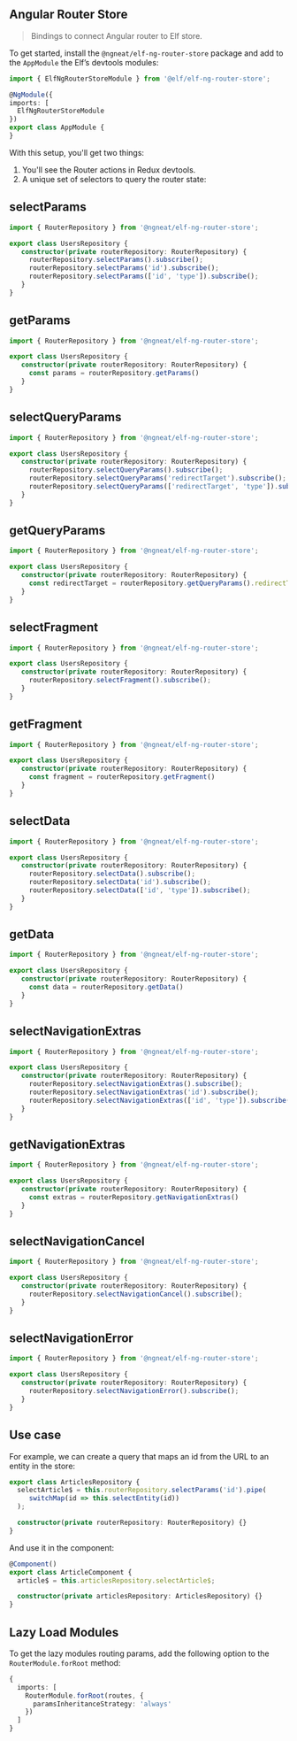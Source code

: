 
Angular Router Store
---

> Bindings to connect Angular router to Elf store.

To get started, install the `@ngneat/elf-ng-router-store` package and add to the `AppModule` the Elf’s devtools modules:

```ts title="app.module.ts"
import { ElfNgRouterStoreModule } from '@elf/elf-ng-router-store';

@NgModule({
imports: [
  ElfNgRouterStoreModule
})
export class AppModule {
}
```

With this setup, you'll get two things:
1. You'll see the Router actions in Redux devtools.
2. A unique set of selectors to query the router state:

## selectParams
```ts
import { RouterRepository } from '@ngneat/elf-ng-router-store';

export class UsersRepository {
   constructor(private routerRepository: RouterRepository) {
     routerRepository.selectParams().subscribe();
     routerRepository.selectParams('id').subscribe();
     routerRepository.selectParams(['id', 'type']).subscribe();
   }
}
```

## getParams
```ts
import { RouterRepository } from '@ngneat/elf-ng-router-store';

export class UsersRepository {
   constructor(private routerRepository: RouterRepository) {
     const params = routerRepository.getParams()
   }
}
```

## selectQueryParams
```ts
import { RouterRepository } from '@ngneat/elf-ng-router-store';

export class UsersRepository {
   constructor(private routerRepository: RouterRepository) {
     routerRepository.selectQueryParams().subscribe();
     routerRepository.selectQueryParams('redirectTarget').subscribe();
     routerRepository.selectQueryParams(['redirectTarget', 'type']).subscribe();
   }
}
```

## getQueryParams
```ts
import { RouterRepository } from '@ngneat/elf-ng-router-store';

export class UsersRepository {
   constructor(private routerRepository: RouterRepository) {
     const redirectTarget = routerRepository.getQueryParams().redirectTarget
   }
}
```

## selectFragment

```ts
import { RouterRepository } from '@ngneat/elf-ng-router-store';

export class UsersRepository {
   constructor(private routerRepository: RouterRepository) {
     routerRepository.selectFragment().subscribe();
   }
}
```

## getFragment
```ts
import { RouterRepository } from '@ngneat/elf-ng-router-store';

export class UsersRepository {
   constructor(private routerRepository: RouterRepository) {
     const fragment = routerRepository.getFragment()
   }
}
```

## selectData

```ts
import { RouterRepository } from '@ngneat/elf-ng-router-store';

export class UsersRepository {
   constructor(private routerRepository: RouterRepository) {
     routerRepository.selectData().subscribe();
     routerRepository.selectData('id').subscribe();
     routerRepository.selectData(['id', 'type']).subscribe();
   }
}
```

## getData
```ts
import { RouterRepository } from '@ngneat/elf-ng-router-store';

export class UsersRepository {
   constructor(private routerRepository: RouterRepository) {
     const data = routerRepository.getData()
   }
}
```

## selectNavigationExtras

```ts
import { RouterRepository } from '@ngneat/elf-ng-router-store';

export class UsersRepository {
   constructor(private routerRepository: RouterRepository) {
     routerRepository.selectNavigationExtras().subscribe();
     routerRepository.selectNavigationExtras('id').subscribe();
     routerRepository.selectNavigationExtras(['id', 'type']).subscribe();
   }
}
```

## getNavigationExtras
```ts
import { RouterRepository } from '@ngneat/elf-ng-router-store';

export class UsersRepository {
   constructor(private routerRepository: RouterRepository) {
     const extras = routerRepository.getNavigationExtras()
   }
}
```

## selectNavigationCancel

```ts
import { RouterRepository } from '@ngneat/elf-ng-router-store';

export class UsersRepository {
   constructor(private routerRepository: RouterRepository) {
     routerRepository.selectNavigationCancel().subscribe();
   }
}
```


## selectNavigationError

```ts
import { RouterRepository } from '@ngneat/elf-ng-router-store';

export class UsersRepository {
   constructor(private routerRepository: RouterRepository) {
     routerRepository.selectNavigationError().subscribe();
   }
}
```

## Use case
For example, we can create a query that maps an id from the URL to an entity in the store:

```ts title="articles.query.ts"
export class ArticlesRepository {
  selectArticle$ = this.routerRepository.selectParams('id').pipe(
     switchMap(id => this.selectEntity(id))
  );

  constructor(private routerRepository: RouterRepository) {}
}
```

And use it in the component:
```ts title="articles.component.ts"
@Component()
export class ArticleComponent {
  article$ = this.articlesRepository.selectArticle$;

  constructor(private articlesRepository: ArticlesRepository) {}
}
```

## Lazy Load Modules
To get the lazy modules routing params, add the following option to the `RouterModule.forRoot` method:

```ts title="main.ts"
{
  imports: [
    RouterModule.forRoot(routes, {
      paramsInheritanceStrategy: 'always'
    })
  ]
}
```
